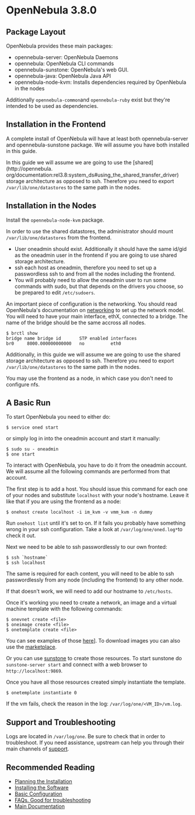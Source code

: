 # OpenNebula 3.8.0

## Package Layout

OpenNebula provides these main packages:

-   opennebula-server: OpenNebula Daemons
-   opennebula: OpenNebula CLI commands
-   opennebula-sunstone: OpenNebula's web GUI.
-   opennebula-java: OpenNebula Java API
-   opennebula-node-kvm: Installs dependencies required by
    OpenNebula in the nodes

Additionally `opennebula-common`and `opennebula-ruby` exist but they're intended
to be used as dependencies.

## Installation in the Frontend

A complete install of OpenNebula will have at least both opennebula-server and
opennebula-sunstone package. We will assume you have both installed in this
guide.

In this guide we will assume we are going to use the [shared](http://opennebula.
org/documentation:rel3.8:system_ds#using_the_shared_transfer_driver) storage
architecture as opposed to ssh. Therefore you need to export
`/var/lib/one/datastores` to the same path in the nodes.

## Installation in the Nodes

Install the `opennebula-node-kvm` package.

In order to use the shared datastores, the administrator should mount
`/var/lib/one/datastores` from the frontend.

-   User oneadmin should exist. Additionally it should have the
    same id/gid as the oneadmin user in the frontend if you are going
    to use shared storage architecture.
-   ssh each host as oneadmin, therefore you need to set up a
    passwordless ssh to and from all the nodes including the frontend.
-   You will probably need to allow the oneadmin user to run some
    commands with sudo, but that depends on the drivers you choose, so
    be prepared to edit `/etc/sudoers`.

An important piece of configuration is the networking. You should read
OpenNebula's documentation on
[networking](http://opennebula.org/documentation:documentation:plan#networking)
to set up the network model. You will need to have your main interface, ethX,
connected to a bridge. The name of the bridge should be the same accross all
nodes.

    $ brctl show
    bridge name bridge id       STP enabled interfaces
    br0     8000.000000000000   no          eth0

Additionally, in this guide we will assume we are going to use the shared
storage architecture as opposed to ssh. Therefore you need to export
`/var/lib/one/datastores` to the same path in the nodes.

You may use the frontend as a node, in which case you don't need to configure
nfs.

## A Basic Run

To start OpenNebula you need to either do:

    $ service oned start

or simply log in into the oneadmin account and start it manually:

    $ sudo su - oneadmin
    $ one start

To interact with OpenNebula, you have to do it from the oneadmin account. We
will assume all the following commands are performed from that account.

The first step is to add a host. You should issue this command for each one of
your nodes and substitute `localhost` with your node's hostname. Leave it like
that if you are using the frontend as a node:

    $ onehost create localhost -i im_kvm -v vmm_kvm -n dummy

Run `onehost list` until it's set to on. If it fails you probably have something
wrong in your ssh configuration. Take a look at `/var/log/one/oned.log*`to check
it out.

Next we need to be able to ssh passwordlessly to our own fronted:

    $ ssh `hostname`
    $ ssh localhost

The same is required for each content, you will need to be able to ssh
passwordlessly from any node (including the frontend) to any other node.

If that doesn't work, we will need to add our hostname to `/etc/hosts`.

Once it's working you need to create a network, an image and a virtual machine
template with the following commands:

    $ onevnet create <file>
    $ oneimage create <file>
    $ onetemplate create <file>

You can see examples of those
[here](https://github.com/jmelis/one-tools/tree/master/bootstrap)].
To download images you can also use the
[marketplace](http://opennebula.org/documentation:documentation:marketplace).

Or you can use
[sunstone](http://opennebula.org/documentation:documentation:sunstone) to create
those resources. To start sunstone do `sunstone-server start` and connect with a
web browser to `http://localhost:9869`.

Once you have all those resources created simply instantiate the template.

    $ onetemplate instantiate 0

If the vm fails, check the reason in the log: `/var/log/one/<VM_ID>/vm.log`.


## Support and Troubleshooting

Logs are located in `/var/log/one`. Be sure to check that in order
to troubleshoot. If you need assistance, upstream can help you
through their main channels of
[support](http://opennebula.org/support:community).


## Recommended Reading

-   [Planning the Installation](http://opennebula.org/documentation:documentation:plan)
-   [Installing the Software](http://opennebula.org/documentation:documentation:ignc)
-   [Basic Configuration](http://opennebula.org/documentation:documentation:cg)
-   [FAQs. Good for troubleshooting](http://wiki.opennebula.org/faq)
-   [Main Documentation](http://opennebula.org/documentation:documentation)
